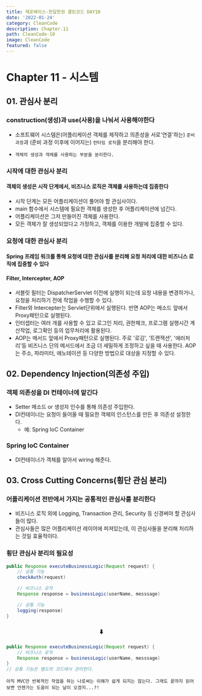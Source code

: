 ```yaml
---
title: 제로베이스-한달한권 클린코드 DAY10
date: '2022-01-24'
category: CleanCode
description: Chapter.11
path: CleanCode-10
image: CleanCode
featured: false
---
```


# Chapter 11 - 시스템

## 01. 관심사 분리

### construction(생성)과 use(사용)을 나눠서 사용해야한다

- 소프트웨어 시스템은(어플리케이션 객체를 제작하고 의존성을 서로'연결'하는) `준비 과정`과 (준비 과정 이후에 이어지는) `런타임 로직`을 분리해야 한다.

- `객체의 생성과 객체를 사용하는 부분을 분리한다.`

### 시작에 대한 관심사 분리

#### 객체의 생성은 시작 단계에서, 비즈니스 로직은 객체를 사용하는데 집중한다

- 시작 단계는 모든 어플리케이션이 풀어야 할 관심사이다.
- main 함수에서 시스템에 필요한 객체를 생성한 후 어플리케이션에 넘긴다.
- 어플리케이션은 그저 만들어진 객체를 사용한다.
- 모든 객체가 잘 생성되었다고 가정하고, 객체를 이용한 개발에 집중할 수 있다.

### 요청에 대한 관심사 분리

#### Spring 프레임 워크를 통해 요청에 대한 관심사를 분리해 요청 처리에 대한 비즈니스 로직에 집중할 수 있다

#### Filter, Intercepter, AOP

- 서블릿 필터는 DispatcherServlet 이전에 실행이 되는데 요청 내용을 변경하거나, 요청을 처리하기 전에 작업을 수행할 수 있다.
- Filter와 Intercepter는 Servlet단위에서 실행된다. 반면 AOP는 메소드 앞에서 Proxy패턴으로 실행된다.
- 인터셉터는 여러 개를 사용할 수 있고 로그인 처리, 권한체크, 프로그램 실행시간 계산작업, 로그확인 등의 업무처리에 활용된다.
- AOP는 메서드 앞에서 Proxy패턴으로 실행된다. 주로 '로깅', '트랜잭션', '에러처리'등 비즈니스 단의 메서드에서 조금 더 세밀하게 조정하고 싶을 때 사용한다. AOP는 주소, 파라미터, 애노테이션 등 다양한 방법으로 대상을 지정할 수 있다.

## 02. Dependency Injection(의존성 주입)

### 객체 의존성을 DI 컨테이너에 맡긴다

- Setter 메소드 or 생성자 인수를 통해 의존성 주입한다.
- DI컨테이너는 요청이 들어올 때 필요한 객체의 인스턴스를 만든 후 의존성 설정한다.
  - 예: Spring IoC Container

### Spring IoC Container

- DI컨테이너가 객체를 알아서 wiring 해준다.

## 03. Cross Cutting Concerns(횡단 관심 분리)

### 어플리케이션 전반에서 가지는 공통적인 관심사를 분리한다

- 비즈니스 로직 외에 Logging, Transaction 관리, Security 등 신경써야 할 관심사들이 많다.
- 관심사들은 많은 어플리케이션 레이어에 퍼져있는데, 이 관심사들을 분리해 처리하는 것일 효율적이다.

### 횡단 관심사 분리의 필요성

```java
public Response executeBusinessLogic(Request request) {
    // 공통 기능
    checkAuth(request)

    // 비즈니스 로직
    Response response = businessLogic(userName, messsage)

    // 공통 기능
    logging(response)
}
```

<h3 style="text-align: center;">⬇️</h3>

```java
public Response executeBusinessLogic(Request request) {
    // 비즈니스 로직
    Response response = businessLogic(userName, messsage)
}
// 공통 기능은 별도의 코드에서 관리한다.
```

`아직 MVC만 반복적인 작업을 하는 나로써는 이해가 쉽게 되지는 않는다. 그래도 끝까지 읽어보면 언젠가는 도움이 되는 날이 오겠지...?!`
